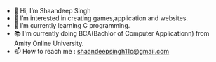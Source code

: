 - 👋 Hi, I’m Shaandeep Singh
- 👀 I’m interested in creating games,application and websites.
- 🌱 I’m currently learning C programming.
- 📚 I'm currently doing BCA(Bachlor of Computer Applicationn) from Amity Online University.
- 📫 How to reach me : shaandeepsingh11c@gmail.com

<!---
Shaandeep Singh is a ✨ special ✨ repository because its `README.md` (this file) appears on your GitHub profile.
You can click the Preview link to take a look at your changes.
--->
